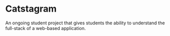 # Catstagram
An ongoing student project that gives students the ability to understand the full-stack of a web-based application.
